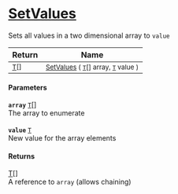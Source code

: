 # [SetValues](./ArrayExtension-SetValues.md)

Sets all values in a two dimensional array to `value`

| Return | Name | 
| --- | --- | 
| <sub>[T](./ArrayExtension-SetValues.md)[]</sub> | <sub>[SetValues](./ArrayExtension-SetValues.md) ( [`T`](./ArrayExtension-SetValues.md)[] array, [`T`](./ArrayExtension-SetValues.md) value )</sub> | 


#### Parameters
**`array`**  [`T`](./ArrayExtension-SetValues.md)[]<br>The array to enumerate<br><br>**`value`**  [`T`](./ArrayExtension-SetValues.md)<br>New value for the array elements
#### Returns
[T](./ArrayExtension-SetValues.md)[]<br>
A reference to `array` (allows chaining)